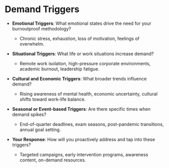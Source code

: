 # Demand Triggers

- **Emotional Triggers**: What emotional states drive the need for your burnoutproof methodology?
  - Chronic stress, exhaustion, loss of motivation, feelings of overwhelm.

- **Situational Triggers**: What life or work situations increase demand?
  - Remote work isolation, high-pressure corporate environments, academic burnout, leadership fatigue.

- **Cultural and Economic Triggers**: What broader trends influence demand?
  - Rising awareness of mental health, economic uncertainty, cultural shifts toward work-life balance.

- **Seasonal or Event-based Triggers**: Are there specific times when demand spikes?
  - End-of-quarter deadlines, exam seasons, post-pandemic transitions, annual goal setting.

- **Your Response**: How will you proactively address and tap into these triggers?
  - Targeted campaigns, early intervention programs, awareness content, on-demand resources.
